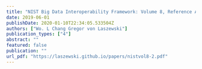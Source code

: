 ```yaml
---
title: "NIST Big Data Interoperability Framework: Volume 8, Reference Architecture Interfaces"
date: 2019-06-01
publishDate: 2020-01-10T22:34:05.533504Z
authors: ["Wo. L Chang Gregor von Laszewski"]
publication_types: ["4"]
abstract: ""
featured: false
publication: ""
url_pdf: "https://laszewski.github.io/papers/nistvol8-2.pdf"
---
```


